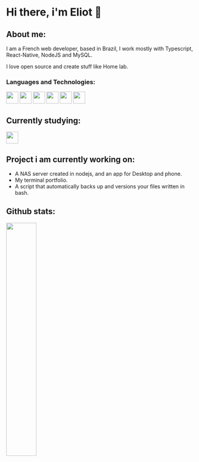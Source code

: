 # Hi there, i'm Eliot 👋
 <div>
            <h2>About me:</h2>
            <p>I am a French web developer, based  in Brazil, I work mostly with Typescript, React-Native, NodeJS and MySQL.</p>
            <p>I love open source and create stuff like Home lab.</p>
      <div>     
      </div>
      <div>
            <h3>Languages and Technologies:</h3>
            <div id="tech">
              <img height="32" width="32" src="https://cdn.simpleicons.org/nodedotjs/white" />
              <img height="32" width="32" src="https://cdn.simpleicons.org/typescript/white" />      
              <img height="32" width="32" src="https://cdn.simpleicons.org/javascript/white" />      
              <img height="32" width="32" src="https://cdn.simpleicons.org/react/white" />      
              <img height="32" width="32" src="https://cdn.simpleicons.org/mysql/white" />     
            <img height="32" width="32" src="https://cdn.simpleicons.org/linux/white" />  
            </div>    
      </div>
      <div>
            <h2>Currently studying:</h2>
            <img height="32" width="32" src="https://cdn.simpleicons.org/gnubash/white" />
      </div>
      <div>
            <h2>Project i am currently working on:</h2>
             <ul>
                  <li>A NAS server created in nodejs, and an app for Desktop and phone.</li>
                  <li>My terminal portfolio.</li>
                  <li>A script that automatically backs up and versions your files written in bash.</li>
            </ul> 
      </div>
        <div>
            <h2>Github stats:</h2>
            <img
  width="40%"
  src="https://github-readme-stats.vercel.app/api/top-langs/?username=anuraghazra&layout=compact&theme=graywhite&exclude_repo=elioteloi,anuraghazra.github.io"
/>
        </div>
    </div>
    
<!--
**elioteloi/elioteloi** is a ✨ _special_ ✨ repository because its `README.md` (this file) appears on your GitHub profile.

Here are some ideas to get you started:

- 🔭 I’m currently working on ...
- 🌱 I’m currently learning ...
- 👯 I’m looking to collaborate on ...
- 🤔 I’m looking for help with ...
- 💬 Ask me about ...
- 📫 How to reach me: ...
- 😄 Pronouns: ...
- ⚡ Fun fact: ...
-->

